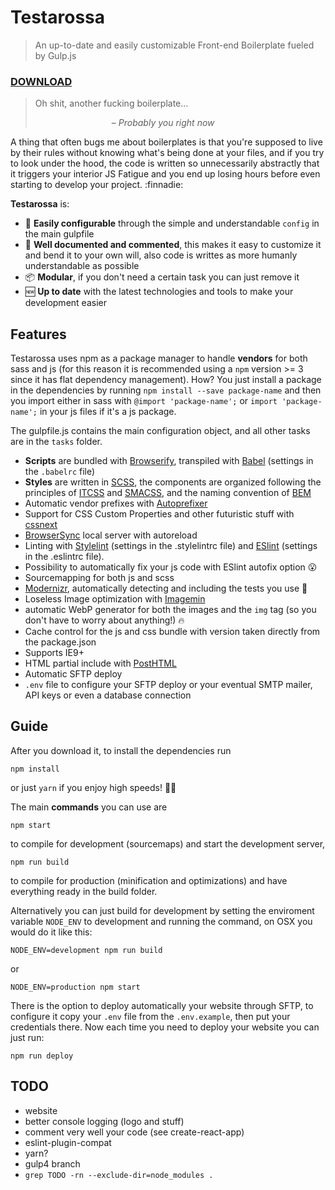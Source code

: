 # Testarossa
> An up-to-date and easily customizable Front-end Boilerplate fueled by Gulp.js

### [DOWNLOAD](https://github.com/marcofugaro/testarossa/archive/master.zip)


> Oh shit, another fucking boilerplate...
> 
> &nbsp;&nbsp;&nbsp;&nbsp;&nbsp;&nbsp;&nbsp;&nbsp;&nbsp;&nbsp;&nbsp;&nbsp;&nbsp;&nbsp;&nbsp;&nbsp;&nbsp;&nbsp;&nbsp;&nbsp;&nbsp;&nbsp;&nbsp;&nbsp;&nbsp;&nbsp;&nbsp;&nbsp;&nbsp;&nbsp;&nbsp;&ndash; _Probably you right now_

A thing that often bugs me about boilerplates is that you're supposed to live by their rules without knowing what's being done at your files, and if you try to look under the hood, the code is written so unnecessarily abstractly that it triggers your interior JS Fatigue and you end up losing hours before even starting to develop your project. :finnadie:

**Testarossa** is:
- :wrench: **Easily configurable** through the simple and understandable `config` in the main gulpfile
- :memo: **Well documented and commented**, this makes it easy to customize it and bend it to your own will, also code is writtes as more humanly understandable as possible
- :package: **Modular**, if you don't need a certain task you can just remove it
- :new: **Up to date** with the latest technologies and tools to make your development easier


## Features
Testarossa uses npm as a package manager to handle **vendors** for both sass and js (for this reason it is recommended using a `npm` version >= 3 since it has flat dependency management).
How? You just install a package in the dependencies by running `npm install --save package-name` and then you import either in sass with `@import 'package-name';` or `import 'package-name';` in your js files if it's a js package. 

The  gulpfile.js contains the main configuration object, and all other tasks are in the `tasks` folder.

- **Scripts** are bundled with [Browserify](http://browserify.org/), transpiled with [Babel](https://babeljs.io/) (settings in the `.babelrc` file)
- **Styles** are written in [SCSS](http://sass-lang.com/), the components are organized following the principles of [ITCSS](https://www.youtube.com/watch?v=1OKZOV-iLj4) and [SMACSS](https://smacss.com/), and the naming convention of [BEM](http://getbem.com/)
- Automatic vendor prefixes with [Autoprefixer](https://github.com/postcss/autoprefixer)
- Support for CSS Custom Properties and other futuristic stuff with [cssnext](http://cssnext.io/)
- [BrowserSync](http://browsersync.io) local server with autoreload
- Linting with [Stylelint](http://stylelint.io/) (settings in the .stylelintrc file) and [ESlint](http://eslint.org/) (settings in the .eslintrc file).
- Possibility to automatically fix your js code with ESlint autofix option :open_mouth:
- Sourcemapping for both js and scss
- [Modernizr](https://modernizr.com/), automatically detecting and including the tests you use :clap:
- Loseless Image optimization with [Imagemin](https://github.com/sindresorhus/gulp-imagemin)
- automatic WebP generator for both the images and the `img` tag (so you don't have to worry about anything!) :fire:
- Cache control for the js and css bundle with version taken directly from the package.json
- Supports IE9+
- HTML partial include with [PostHTML](https://github.com/posthtml/posthtml)
- Automatic SFTP deploy
- `.env` file to configure your SFTP deploy or your eventual SMTP mailer, API keys or even a database connection


## Guide
After you download it, to install the dependencies run
```
npm install
```
or just `yarn` if you enjoy high speeds! :red_car::dash:

The main **commands** you can use are
```
npm start
```
to compile for development (sourcemaps) and start the development server,

```
npm run build
```
to compile for production (minification and optimizations) and have everything ready in the build folder.

Alternatively you can just build for development by setting the enviroment variable `NODE_ENV` to development and running the command, on OSX you would do it like this:
```
NODE_ENV=development npm run build
```
or
```
NODE_ENV=production npm start
```

There is the option to deploy automatically your website through SFTP, to configure it copy your `.env` file from the `.env.example`, then put your credentials there. Now each time you need to deploy your website you can just run:
```
npm run deploy
```


## TODO
- website
- better console logging (logo and stuff)
- comment very well your code (see create-react-app)
- eslint-plugin-compat
- yarn?
- gulp4 branch
- `grep TODO -rn --exclude-dir=node_modules .`
